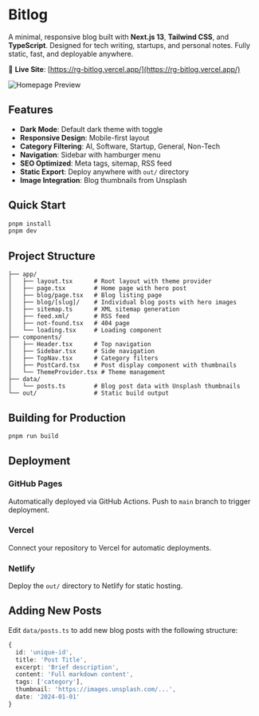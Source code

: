 
# Bitlog

A minimal, responsive blog built with **Next.js 13**, **Tailwind CSS**, and **TypeScript**. Designed for tech writing, startups, and personal notes. Fully static, fast, and deployable anywhere.

🔗 **Live Site**: [https://rg-bitlog.vercel.app/](https://rg-bitlog.vercel.app/)

![Homepage Preview](https://github.com/user-attachments/assets/c4771118-109a-40b2-88fd-d9ebcc8c4450)

## Features

- **Dark Mode**: Default dark theme with toggle
- **Responsive Design**: Mobile-first layout
- **Category Filtering**: AI, Software, Startup, General, Non-Tech
- **Navigation**: Sidebar with hamburger menu
- **SEO Optimized**: Meta tags, sitemap, RSS feed
- **Static Export**: Deploy anywhere with `out/` directory
- **Image Integration**: Blog thumbnails from Unsplash

## Quick Start

```bash
pnpm install
pnpm dev
```

## Project Structure

```
├── app/
│   ├── layout.tsx      # Root layout with theme provider
│   ├── page.tsx        # Home page with hero post
│   ├── blog/page.tsx   # Blog listing page
│   ├── blog/[slug]/    # Individual blog posts with hero images
│   ├── sitemap.ts      # XML sitemap generation
│   ├── feed.xml/       # RSS feed
│   ├── not-found.tsx   # 404 page
│   └── loading.tsx     # Loading component
├── components/
│   ├── Header.tsx      # Top navigation
│   ├── Sidebar.tsx     # Side navigation
│   ├── TopNav.tsx      # Category filters
│   ├── PostCard.tsx    # Post display component with thumbnails
│   └── ThemeProvider.tsx # Theme management
├── data/
│   └── posts.ts        # Blog post data with Unsplash thumbnails
└── out/                # Static build output
```

## Building for Production

```bash
pnpm run build
```

## Deployment

### GitHub Pages
Automatically deployed via GitHub Actions. Push to `main` branch to trigger deployment.

### Vercel
Connect your repository to Vercel for automatic deployments.

### Netlify
Deploy the `out/` directory to Netlify for static hosting.

## Adding New Posts

Edit `data/posts.ts` to add new blog posts with the following structure:

```typescript
{
  id: 'unique-id',
  title: 'Post Title',
  excerpt: 'Brief description',
  content: 'Full markdown content',
  tags: ['category'],
  thumbnail: 'https://images.unsplash.com/...',
  date: '2024-01-01'
}
```
